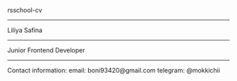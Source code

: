 rsschool-cv
<hr>
Liliya Safina
<hr>
Junior Frontend Developer
<hr>
Contact information:
email: boni93420@gmail.com
telegram: @mokkichii
